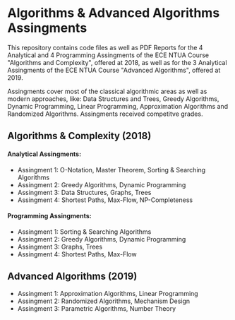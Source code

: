 # Algorithms & Advanced Algorithms Assingments

This repository contains code files as well as PDF Reports for the 4 Analytical and 4 Programming Assingments of the ECE NTUA Course "Algorithms and Complexity", offered at 2018, as well as for the 3 Analytical Assingments of the ECE NTUA Course "Advanced Algorithms", offered at 2019.

Assingments cover most of the classical algorithmic areas as well as modern approaches, like: Data Structures and Trees, Greedy Algorithms, Dynamic Programming, Linear Programming, Approximation Algorithms and Randomized Algorithms. Assingments received competitve grades.

## Algorithms & Complexity (2018)

#### Analytical Assingments:
* Assingment 1: O-Notation, Master Theorem, Sorting & Searching Algorithms
* Assingment 2: Greedy Algorithms, Dynamic Programming
* Assingment 3: Data Structures, Graphs, Trees
* Assingment 4: Shortest Paths, Max-Flow, NP-Completeness

#### Programming Assingments:
* Assingment 1: Sorting & Searching Algorithms
* Assingment 2: Greedy Algorithms, Dynamic Programming
* Assingment 3: Graphs, Trees
* Assingment 4: Shortest Paths, Max-Flow

## Advanced Algorithms (2019)

* Assingment 1: Approximation Algorithms, Linear Programming
* Assingment 2: Randomized Algorithms, Mechanism Design
* Assingment 3: Parametric Algorithms, Number Theory
